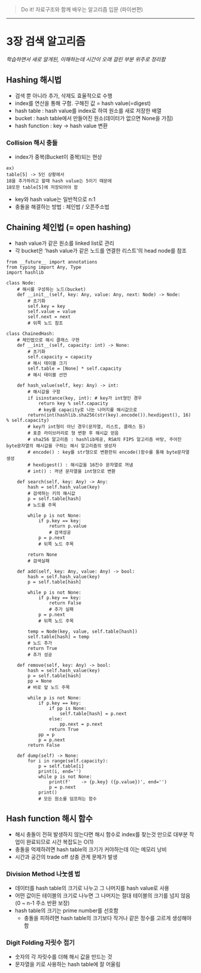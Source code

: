 
> Do it! 자료구조와 함께 배우는 알고리즘 입문 (파이썬편)

- - -


# 3장 검색 알고리즘

*학습하면서 새로 알게된, 이해하는데 시간이 오래 걸린 부분 위주로 정리함*


## Hashing 해시법
- 검색 뿐 아니라 추가, 삭제도 효율적으로 수행
- index를 연산을 통해 구함. 구해진 값 = hash value(=digest)
- hash table : hash value를 index로 하여 원소를 새로 저장한 배열
- bucket : hash table에서 만들어진 원소(데이터가 없으면 None을 가짐)
- hash function : key -> hash value 변환


### Collision 해시 충돌
- index가 중복(Bucket이 중복)되는 현상
```
ex)
table[5] -> 5인 상황에서
18을 추가하려고 할때 hash value는 5이기 때문에
18또한 table[5]에 저장되어야 함
```
- key와 hash value는 일반적으로 n:1
- 충돌을 해결하는 방법 : 체인법 / 오픈주소법



## Chaining 체인법 (= open hashing)
- hash value가 같은 원소를 linked list로 관리
- 각 bucket은 'hash value가 같은 노드를 연결한 리스트'의 head node를 참조

```
from __future__ import annotations
from typing import Any, Type
import hashlib

class Node:
    # 해시를 구성하는 노드(bucket)
    def __init__(self, key: Any, value: Any, next: Node) -> Node:
        # 초기화
        self.key = key
        self.value = value
        self.next = next
        # 뒤쪽 노드 참조

class ChainedHash:
    # 체인법으로 해시 클래스 구현
    def __init__(self, capacity: int) -> None:
        # 초기화
        self.capacity = capacity
        # 해시 테이블 크기
        self.table = [None] * self.capacity
        # 해시 테이블 선언

    def hash_value(self, key: Any) -> int:
        # 해시값을 구함
        if isinstance(key, int): # key가 int형인 경우
            return key % self.capacity
            # key를 capacity로 나눈 나머지를 해시값으로
        return(int(hashlib.sha256(str(key).encode()).hexdigest(), 16) % self.capacity)
        # key가 int형이 아닌 경우(문자열, 리스트, 클래스 등)
        # 표준 라이브러리로 형 변환 후 해시값 얻음
        # sha256 알고리즘 : hashlib제공, RSA의 FIPS 알고리즘 바탕, 주어진 byte문자열의 해시값을 구하는 해시 알고리즘의 생성자
        # encode() : key를 str형으로 변환한뒤 encode()함수를 통해 byte문자열 생성
        # hexdigest() : 해시값을 16진수 문자열로 꺼냄
        # int() : 꺼낸 문자열을 int형으로 변환
    
    def search(self, key: Any) -> Any:
        hash = self.hash_value(key)
        # 검색하는 키의 해시값
        p = self.table[hash]
        # 노드를 주목

        while p is not None:
            if p.key == key:
                return p.value
                # 검색성공
            p = p.next
            # 뒤쪽 노드 주목

        return None
        # 검색실패

    def add(self, key: Any, value: Any) -> bool:
        hash = self.hash_value(key)
        p = self.table[hash]

        while p is not None:
            if p.key == key:
                return False
                # 추가 실패
            p = p.next
            # 뒤쪽 노드 주목
        
        temp = Node(key, value, self.table[hash])
        self.table[hash] = temp
        # 노드 추가
        return True
        # 추가 성공

    def remove(self, key: Any) -> bool:
        hash = self.hash_value(key)
        p = self.table[hash]
        pp = None
        # 바로 앞 노드 주목

        while p is not None:
            if p.key == key:
                if pp is None:
                    self.table[hash] = p.next
                else:
                    pp.next = p.next
                return True
            pp = p
            p = p.next
        return False
    
    def dump(self) -> None:
        for i in range(self.capacity):
            p = self.table[i]
            print(i, end='')
            while p is not None:
                print(f'    -> {p.key} ({p.value})', end='')
                p = p.next
            print()
            # 모든 원소를 덤프하는 함수
```



## Hash function 해시 함수
- 해시 충돌이 전혀 발생하지 않는다면 해시 함수로 index를 찾는것 만으로 대부분 작업이 완료되므로 시간 복잡도는 O(1)
- 충돌을 억제하려면 hash table의 크기가 커야하는데 이는 메모리 낭비
- 시간과 공간의 trade off 상충 관계 문제가 발생

### Division Method 나눗셈 법
- 데이터를 hash table의 크기로 나누고 그 나머지를 hash value로 사용
- 어떤 값이든 테이블의 크기로 나누면 그 나머지는 절대 테이블의 크기를 넘지 않음(0 ~ n-1 주소 반환 보장)
- hash table의 크기는 prime number를 선호함
    - 충돌을 피하려면 hash table의 크기보다 작거나 같은 정수를 고르게 생성해야함


### Digit Folding 자릿수 접기
- 숫자의 각 자릿수를 더해 해시 값을 만드는 것
- 문자열을 키로 사용하는 hash table에 잘 어울림